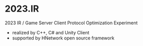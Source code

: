 # 2023.IR
2023 IR / Game Server Client Protocol Optimization Experiment

- realized by C++, C# and Unity Client
- supported by HNetwork open source framework
